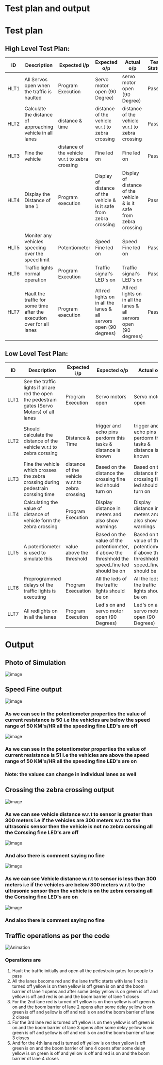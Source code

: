 # Test plan and output

# Test plan

## High Level Test Plan:

| ID | Description | Expected i/p | Expected o/p | Actual o/p | Test Status |
| ----- | ----- | ------- |  ------- | ----- | ----- |
|HLT1|All Servos open when the traffic is haulted|Program Execution|Servo motor open (90 Degree)|servo motor open (90 Degree)|Pass|
|HLT2|Calculate the distance of approaching vehicle in all lanes|distance & time|distance of the vehicle w.r.t to zebra crossing|distance of the vehicle w.r.t to zebra crossing|Pass|
|HLT3|Fine the vehicle |distance of the vehicle w.r.t to zebra crossing|Fine led on|Fine led on|Pass|
|HLT4|Display the Distance of lane 1|Program execution|Display of distance of the vehicle & is it safe from zebra crossing|Display of distance of the vehicle & is it safe from zebra crossing|Pass|
|HLT5|Moniter any vehicles speeding over the speed limit|Potentiometer|Speed Fine led on |Speed Fine led on|Pass|
|HLT6|Traffic lights normal operation|Program Execution|Traffic signal's LED's on|Traffic signal's LED's on|Pass|
|HLT7|Hault the traffic for some time after the execution over for all lanes|Program execution|All red lights on in all the lanes & all servors open (90 degrees)|All red lights on in all the lanes & all servors open (90 degrees)|Pass|

## Low Level Test Plan:

| ID | Description | Expected i/p | Expected o/p | Actual o/p | Test Status |
| ----- | ----- | ------- |  ------- | ----- | ----- |
|LLT1|See the traffic lights if all are red the open the pedestrain gates (Servo Motors) of all lanes|Program Execution|Servo motors open|Servo motors open|Pass|
|LLT2|Should calculate the distance of the vehicle w.r.t to zebra corssing|Distance & Time|trigger and echo pins perdorm this tasks & distance is known|trigger and echo pins perdorm this tasks & distance is known|Pass|
|LLT3|Fine the vehicle which crosses the zebra crossing during pedestrain corssing time|distance of the vehicle w.r.t to zebra crossing|Based on the distance the crossing fine led should turn on|Based on the distance the crossing fine led should turn on|Pass|
|LLT4|Calculating the value of distance of vehicle form the zebra crossing|Program Execution|Display distance in meters and also show warnings|Display distance in meters and also show warnings|Pass|
|LLT5|A potentiometer is used to simulate this|value above the threshold|Based on the value of the potentiometer, if above the threshhold the speed_fine led should be on|Based on the value of the potentiometer, if above the threshhold the speed_fine led should be on|Pass|
|LLT6|Preprogrammed delays of the traffic lights is executing|Program Execuation|All the leds of the traffic lights should be on|All the leds of the traffic lights should be on|Pass|
|LLT7|All redlights on in all the lanes|Program Execution|Led's on and servo motor open (90 Degrees)|Led's on and servo motor open (90 Degrees)|Pass|

# Output

## Photo of Simulation

![image](https://user-images.githubusercontent.com/46928815/157354886-12039994-889e-445b-95ef-d45aff93c950.png)

## Speed Fine output

![image](https://user-images.githubusercontent.com/46928815/157355185-4c042fcb-c696-4491-94d6-a41cee79b7be.png)
### As we can see in the potentiometer properties the value of current resistance is 50 i.e the vehicles are below the speed range of 50 KM's/HR all the speeding fine LED's are off

![image](https://user-images.githubusercontent.com/46928815/157358986-a7a49387-6e23-485a-839b-fa7969cbcd74.png)
### As we can see in the potentiometer properties the value of current resistance is 51 i.e the vehicles are above the speed range of 50 KM's/HR all the speeding fine LED's are on
### Note: the values can change in individual lanes as well

## Crossing the zebra crossing output

![image](https://user-images.githubusercontent.com/46928815/157356177-663f6d6b-da4b-41da-bf18-162774a91f82.png)
### As we can see vehicle distance w.r.t to sensor is greater than 300 meters i.e if the vehicles are 300 meters w.r.t to the ultrasonic sensor then the vehicle is not no zebra corssing all the Corssing fine LED's are off
![image](https://user-images.githubusercontent.com/46928815/157356720-249aad41-ffeb-435c-bff6-50066ebe73fa.png)
### And also there is comment saying no fine

![image](https://user-images.githubusercontent.com/46928815/157356816-beed0e3c-0b9f-4f9d-aec0-a66d69acf63d.png)
### As we can see Vehicle distance w.r.t to sensor is less than 300 meters i.e if the vehicles are below 300 meters w.r.t to the ultrasonic sensor then the vehicle is on the zebra corssing all the Corssing fine LED's are on
![image](https://user-images.githubusercontent.com/46928815/157357011-bc8ee646-7d1d-4d28-809d-131d0fcefb87.png)
### And also there is comment saying no fine

## Traffic operations as per the code
![Animation](https://user-images.githubusercontent.com/46928815/157367893-02ea0be9-cfe7-447c-adca-71ea622a1134.gif)

### Operations are
1. Hault the traffic initially and open all the pedestrain gates for people to pass
2. All the lanes become red and the lane traffic starts with lane 1 red is turned off yellow is on then yellow is off green is on and the boom barrier of lane 1 opens and after some delay yellow is on green is off and yellow is off and red is on and the boom barrier of lane 1 closes
3. For the 2nd lane red is turned off yellow is on then yellow is off green is on and the boom barrier of lane 2 opens after some delay yellow is on green is off and yellow is off and red is on and the boom barrier of lane 2 closes
4. For the 3rd lane red is turned off yellow is on then yellow is off green is on and the boom barrier of lane 3 opens after some delay yellow is on green is off and yellow is off and red is on and the boom barrier of lane 3 closes
5. And for the 4th lane red is turned off yellow is on then yellow is off green is on and the boom barrier of lane 4 opens after some delay yellow is on green is off and yellow is off and red is on and the boom barrier of lane 4 closes









